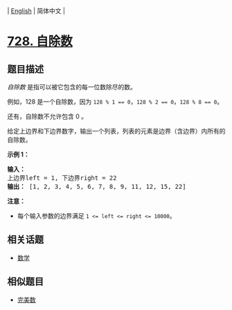 
| [English](README_EN.md) | 简体中文 |

# [728. 自除数](https://leetcode-cn.com/problems/self-dividing-numbers/)

## 题目描述

<p><em>自除数&nbsp;</em>是指可以被它包含的每一位数除尽的数。</p>

<p>例如，128 是一个自除数，因为&nbsp;<code>128 % 1 == 0</code>，<code>128 % 2 == 0</code>，<code>128 % 8 == 0</code>。</p>

<p>还有，自除数不允许包含 0 。</p>

<p>给定上边界和下边界数字，输出一个列表，列表的元素是边界（含边界）内所有的自除数。</p>

<p><strong>示例 1：</strong></p>

<pre>
<strong>输入：</strong> 
上边界left = 1, 下边界right = 22
<strong>输出：</strong> [1, 2, 3, 4, 5, 6, 7, 8, 9, 11, 12, 15, 22]
</pre>

<p><strong>注意：</strong></p>

<ul>
	<li>每个输入参数的边界满足&nbsp;<code>1 &lt;= left &lt;= right &lt;= 10000</code>。</li>
</ul>


## 相关话题

- [数学](https://leetcode-cn.com/tag/math)

## 相似题目

- [完美数](../perfect-number/README.md)
